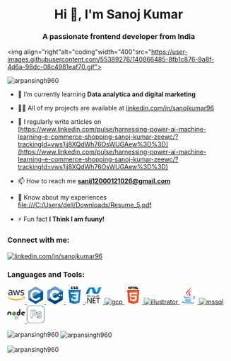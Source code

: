  <h1 align="center">Hi 👋, I'm Sanoj Kumar</h1>
<h3 align="center">A passionate frontend developer from India</h3>

<img align="right"alt="coding"width="400"src="https://user-images.githubusercontent.com/55389276/140866485-8fb1c876-9a8f-4d6a-98dc-08c4981eaf70.gif">

<p align="left"> <img src="https://komarev.com/ghpvc/?username=arpansingh960&label=Profile%20views&color=0e75b6&style=flat" alt="arpansingh960" /> </p>

- 🌱 I’m currently learning **Data analytica and digital marketing**

- 👨‍💻 All of my projects are available at [linkedin.com/in/sanojkumar96](linkedin.com/in/sanojkumar96)

- 📝 I regularly write articles on [https://www.linkedin.com/pulse/harnessing-power-ai-machine-learning-e-commerce-shopping-sanoj-kumar-zeewc/?trackingId=vws1jj8XQdWh76OsWUGAew%3D%3D](https://www.linkedin.com/pulse/harnessing-power-ai-machine-learning-e-commerce-shopping-sanoj-kumar-zeewc/?trackingId=vws1jj8XQdWh76OsWUGAew%3D%3D)

- 📫 How to reach me **sanij12000121026@gmail.com**

- 📄 Know about my experiences [file:///C:/Users/dell/Downloads/Resume_5.pdf](file:///C:/Users/dell/Downloads/Resume_5.pdf)

- ⚡ Fun fact **I Think I am fuuny!**

<h3 align="left">Connect with me:</h3>
<p align="left">
<a href="https://linkedin.com/in/linkedin.com/in/sanojkumar96" target="blank"><img align="center" src="https://raw.githubusercontent.com/rahuldkjain/github-profile-readme-generator/master/src/images/icons/Social/linked-in-alt.svg" alt="linkedin.com/in/sanojkumar96" height="30" width="40" /></a>
</p>

<h3 align="left">Languages and Tools:</h3>
<p align="left"> <a href="https://aws.amazon.com" target="_blank" rel="noreferrer"> <img src="https://raw.githubusercontent.com/devicons/devicon/master/icons/amazonwebservices/amazonwebservices-original-wordmark.svg" alt="aws" width="40" height="40"/> </a> <a href="https://www.cprogramming.com/" target="_blank" rel="noreferrer"> <img src="https://raw.githubusercontent.com/devicons/devicon/master/icons/c/c-original.svg" alt="c" width="40" height="40"/> </a> <a href="https://www.w3schools.com/cpp/" target="_blank" rel="noreferrer"> <img src="https://raw.githubusercontent.com/devicons/devicon/master/icons/cplusplus/cplusplus-original.svg" alt="cplusplus" width="40" height="40"/> </a> <a href="https://www.w3schools.com/css/" target="_blank" rel="noreferrer"> <img src="https://raw.githubusercontent.com/devicons/devicon/master/icons/css3/css3-original-wordmark.svg" alt="css3" width="40" height="40"/> </a> <a href="https://dotnet.microsoft.com/" target="_blank" rel="noreferrer"> <img src="https://raw.githubusercontent.com/devicons/devicon/master/icons/dot-net/dot-net-original-wordmark.svg" alt="dotnet" width="40" height="40"/> </a> <a href="https://cloud.google.com" target="_blank" rel="noreferrer"> <img src="https://www.vectorlogo.zone/logos/google_cloud/google_cloud-icon.svg" alt="gcp" width="40" height="40"/> </a> <a href="https://www.w3.org/html/" target="_blank" rel="noreferrer"> <img src="https://raw.githubusercontent.com/devicons/devicon/master/icons/html5/html5-original-wordmark.svg" alt="html5" width="40" height="40"/> </a> <a href="https://www.adobe.com/in/products/illustrator.html" target="_blank" rel="noreferrer"> <img src="https://www.vectorlogo.zone/logos/adobe_illustrator/adobe_illustrator-icon.svg" alt="illustrator" width="40" height="40"/> </a> <a href="https://www.java.com" target="_blank" rel="noreferrer"> <img src="https://raw.githubusercontent.com/devicons/devicon/master/icons/java/java-original.svg" alt="java" width="40" height="40"/> </a> <a href="https://www.microsoft.com/en-us/sql-server" target="_blank" rel="noreferrer"> <img src="https://www.svgrepo.com/show/303229/microsoft-sql-server-logo.svg" alt="mssql" width="40" height="40"/> </a> <a href="https://nodejs.org" target="_blank" rel="noreferrer"> <img src="https://raw.githubusercontent.com/devicons/devicon/master/icons/nodejs/nodejs-original-wordmark.svg" alt="nodejs" width="40" height="40"/> </a> <a href="https://www.photoshop.com/en" target="_blank" rel="noreferrer"> <img src="https://raw.githubusercontent.com/devicons/devicon/master/icons/photoshop/photoshop-line.svg" alt="photoshop" width="40" height="40"/> </a> </p>

<p><img align="left" src="https://github-readme-stats.vercel.app/api/top-langs?username=arpansingh960&show_icons=true&locale=en&layout=compact" alt="arpansingh960" /></p>

<p>&nbsp;<img align="center" src="https://github-readme-stats.vercel.app/api?username=arpansingh960&show_icons=true&locale=en" alt="arpansingh960" /></p>

<p><img align="center" src="https://github-readme-streak-stats.herokuapp.com/?user=arpansingh960&" alt="arpansingh960" /></p>
